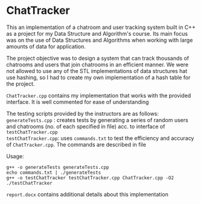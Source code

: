 # ChatTracker

This an implementation of a chatroom and user tracking system built in C++ as a project for my Data Structure and Algorithm's course. Its main focus was on the use of Data Structures and Algorithms when working with large amounts of data for application.

The project objective was to design a system that can track thousands of chatrooms and users that join chatrooms in an efficient manner. We were not allowed to use any of the STL implementations of data structures hat use hashing, so I had to create my own implementation of a hash table for the project. 

`ChatTracker.cpp` contains my implementation that works with the provided interface. It is well commented for ease of understanding

The testing scripts provided by the instructors are as follows: <br>
`generateTests.cpp`  : creates tests by generating a series of random users and chatrooms (no. of each specified in file) acc. to interface of `testChatTracker.cpp`  <br>
`testChatTracker.cpp`: uses `commands.txt` to test the efficiency and accuracy of `ChatTracker.cpp`. The commands are described in file  <br>

Usage:
``` 
g++ -o generateTests generateTests.cpp
echo commands.txt | ./generateTests
g++ -o testChatTracker testChatTracker.cpp ChatTracker.cpp -O2
./testChatTracker
```

`report.docx` contains additional details about this implementation
